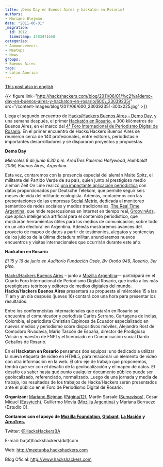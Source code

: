 ```yaml
---
title: ¡Demo Day en Buenos Aires y hackatón en Rosario!
authors:
- Mariano Blejman
date: "2011-06-01"
_migration:
  id: 3012
  timestamp: 1483471668
categories:
- Announcements
- Meetups
- News
groups:
- Buenos Aires
tags:
- Latin America
---
```


[This post also in english][1]

{{< figure link="http://hackshackers.com/blog/2011/06/01/%c2%a1demo-day-en-buenos-aires-y-hackaton-en-rosario/600\_23039235/" src="/content-images/blog/2011/06/600\_230392351-300x225.jpg" >}}

Llega el segundo encuentro de [Hacks/Hackers Buenos Aires – Demo Day,][2] y una semana después, el primer [Hackatón en Rosario][3], a 300 kilómetros de Buenos Aires, en el marco del [4° Foro Internacional de Periodismo Digital de Rosario][4]. En el primer encuentro de Hacks/Hackers Buenos Aires se reunieron cerca de 140 profesionales, entre editores, periodistas e importantes desarrolladores y se dispararon proyectos y propuestas.

**Demo Day**

_Miércoles 8 de junio 6.30 p.m. AreaTres Palermo Hollywood, Humboldt 2036, Buenos Aires, Argentina._ 

Esta vez, contaremos con la presencia especial del alemán Malte Spitz, el militante del Partido Verde de su país, quien junto al prestigioso medio alemán Zeit On Line realizó [una impactante aplicación periodística][5] con datos proporcionados por Deutsche Telekom, que permite seguir seis meses de vida del militante ecologista. Además, contaremos con las presentaciones de las empresas [Social Metrix][6], dedicada al monitoreo semántico de redes sociales y medios tradicionales, [The Real Time Argentina][7], que mide repercusiones en Internet en tiempo real, [GroovinAds][8], que aplica inteligencia artificial para el contenido periodístico, que mostrarán herramientas útiles para los medios de comunicación, sobre todo en un año electoral en Argentina. Además mostraremos avances del proyecto de mapeo de datos a partir de testimonios, alegatos y sentencias de los juicios de la última dictadura militar, anunciaremos nuevos encuentros y visitas internacionales que ocurrirán durante este año.

**Hackatón en Rosario**

_El 15 y 16 de junio en Auditorio Fundación Osde, Bv Oroño 949, Rosario, 3er piso._

<!-- 		@page { margin: 2cm } 		P { margin-bottom: 0.21cm } -->

[Hacks/Hackers Buenos Aires][9] – junto a [Mozilla Argentina][10]&#8212; participará en el Cuarto Foro Internacional de Periodismo Digital Rosario, que invita a los más prestigiosos teóricos y editores de medios digitales del mundo. **Hacks/Hackers Buenos Aires** presentará su propuesta el miércoles 15 a las 11 am y un día después (jueves 16) contará con una hora para presentar los resultados.

Entre los conferencistas internacionales que estarán en Rosario se encuentra el comunicador y periodista Carlos Serrano, Cartagena de Indias, Colombia, el periodista Christian Espinosa de Ecuador especializado en nuevos medios y periodismo sobre dispositivos móviles, Alejandro Rost de Comodoro Rivadavia, Mario Tascón de España, director de Prodigioso Volcán y maestro de FNPI y el licenciado en Comunicación social Dardo Ceballos de Rosario.

En el **Hackaton en Rosario** pensamos dos equipos: uno dedicado a utilizar la nueva etiqueta de video en HTML5, para relacionar un elemento de video con otra información en la web. El otro eje de trabajo que proponemos, tendrá que ver con el desafío de la geolocalización y el mapeo de datos. El desafío es saber hasta qué punto cualquier documento público puede ser geolocalizado, referenciado, normalizado. Luego de una jornada y media de trabajo, los resultados de los trabajos de Hacks/Hackers serán presentados ante el público en el Foro de Periodismo Digital de Rosario.

**Organizan:** [Mariano Blejman][11] ([Página/12][12]), Martín Sarsale ([Sumavisos][13]), Cesar Miquel ([Easytech][14]), Guillermo Movia ([Mozilla Argentina][15]) y Mariana Berruezo (Estudio C).

**Contamos con el apoyo de [Mozilla Foundation][16], [Globant][17], [La Nación][18] y [AreaTres.][19]** 

Twitter: [@HacksHackersBA][20]

E-mail: ba(at)hackshackers(dot)com

Web: <http://meetupba.hackshackers.com>

Blog Oficial: <http://www.hackshackers.com>

 [1]: http://hackshackers.com/blog/2011/06/02/buenos-aires-demo-day-on-june-8-followed-by-hackathon-rosario-on-june-15-16/
 [2]: http://www.meetup.com/HacksHackersBA/events/18800641/
 [3]: http://www.meetup.com/HacksHackersBA/events/20263891/
 [4]: http://www.fpdrosario.com.ar/foro/
 [5]: http://www.zeit.de/datenschutz/malte-spitz-data-retention
 [6]: http://www.socialmetrix.com
 [7]: http://www.therealtime.com.ar/
 [8]: http://www.groovinads.com/
 [9]: http://meetupba.hackshackers.com
 [10]: http://www.mozilla-ar.org/
 [11]: http://www.marianoblejman.com
 [12]: http://www.pagina12.com.ar
 [13]: http://www.sumavisos.com
 [14]: http://www.easytech.com.ar
 [15]: http://www.mozilla-arg.org
 [16]: http://www.mozilla.org/foundation
 [17]: http://www.globant.com
 [18]: http://www.lanacion.com.ar
 [19]: http://www.areatresworkplace.com/
 [20]: http://www.twitter.com/HacksHackersBA